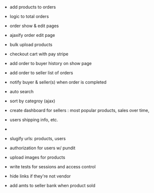 - add products to orders
- logic to total orders
- order show & edit pages 
- ajaxify order edit page 

- bulk upload products 
- checkout cart with pay stripe 
- add order to buyer history on show page 
- add order to seller list of orders 
- notify buyer & seller(s) when order is completed
- auto search 
- sort by categroy (ajax)
- create dashboard for sellers : most popular products, sales over time, 
- users shipping info, etc.
- 

- slugify urls: products, users
- authorization for users w/ pundit 
- upload images for products 
- write tests for sessions and access control 
- hide links if they're not vendor 
- add amts to seller bank when product sold 